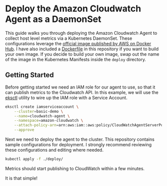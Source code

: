 # Deploy the Amazon Cloudwatch Agent as a DaemonSet

This guide walks you through deploying the Amazon Cloudwatch Agent to collect host level metrics via a Kubernetes DaemonSet. These configurations leverage the [official image published by AWS on Docker Hub](https://hub.docker.com/r/amazon/cloudwatch-agent). I have also included a [Dockerfile](./Dockerfile) in this repository if you want to build your own image. If you decide to build your own image, swap out the name of the image in the Kubernetes Manifests inside the `deploy` directory.

## Getting Started

Before getting started we need an IAM role for our agent to use, so that it can publish metrics to the Cloudwatch API. In this example, we will use the [eksctl](https://eksctl.io/) utility to wire up the IAM role with a Service Account.

```bash
eksctl create iamserviceaccount \
    --cluster=basic-demo \
    --name=cloudwatch-agent \
    --namespace=amazon-cloudwatch \
    --attach-policy-arn=arn:aws:iam::aws:policy/CloudWatchAgentServerPolicy \
    --approve
```

Next we need to deploy the agent to the cluster. This repository contains sample configurations for deployment. I strongly recommend reviewing these configurations and editing where needed.

```bash
kubectl apply -f ./deploy/
```

Metrics should start publishing to CloudWatch within a few minutes.

It is that simple!
